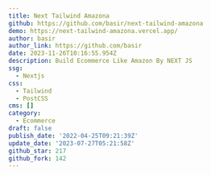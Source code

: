 ```yaml
---
title: Next Tailwind Amazona
github: https://github.com/basir/next-tailwind-amazona
demo: https://next-tailwind-amazona.vercel.app/
author: basir
author_link: https://github.com/basir
date: 2023-11-26T10:16:55.954Z
description: Build Ecommerce Like Amazon By NEXT JS
ssg:
  - Nextjs
css:
  - Tailwind
  - PostCSS
cms: []
category:
  - Ecommerce
draft: false
publish_date: '2022-04-25T09:21:39Z'
update_date: '2023-07-27T05:21:58Z'
github_star: 217
github_fork: 142
---
```


